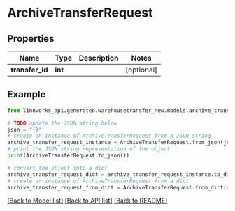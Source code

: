 # ArchiveTransferRequest


## Properties

Name | Type | Description | Notes
------------ | ------------- | ------------- | -------------
**transfer_id** | **int** |  | [optional] 

## Example

```python
from linnworks_api.generated.warehousetransfer_new.models.archive_transfer_request import ArchiveTransferRequest

# TODO update the JSON string below
json = "{}"
# create an instance of ArchiveTransferRequest from a JSON string
archive_transfer_request_instance = ArchiveTransferRequest.from_json(json)
# print the JSON string representation of the object
print(ArchiveTransferRequest.to_json())

# convert the object into a dict
archive_transfer_request_dict = archive_transfer_request_instance.to_dict()
# create an instance of ArchiveTransferRequest from a dict
archive_transfer_request_from_dict = ArchiveTransferRequest.from_dict(archive_transfer_request_dict)
```
[[Back to Model list]](../README.md#documentation-for-models) [[Back to API list]](../README.md#documentation-for-api-endpoints) [[Back to README]](../README.md)


